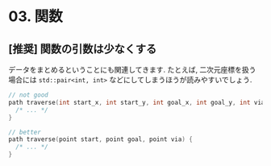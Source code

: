 # 03. 関数

## [推奨] 関数の引数は少なくする

データをまとめるということにも関連してきます. たとえば, 二次元座標を扱う場合には `std::pair<int, int>` などにしてしまうほうが読みやすいでしょう.

```c++
// not good
path traverse(int start_x, int start_y, int goal_x, int goal_y, int via_x, int via_y) {
  /* ... */
}

// better
path traverse(point start, point goal, point via) {
  /* ... */
}
```
